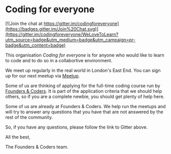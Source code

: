 # Coding for everyone

[![Join the chat at https://gitter.im/codingforeveryone](https://badges.gitter.im/Join%20Chat.svg)](https://gitter.im/codingforeveryone/WeLoveToLearn?utm_source=badge&utm_medium=badge&utm_campaign=pr-badge&utm_content=badge)

This organisation *Coding for everyone* is for anyone who would like to learn to code and to do so in a collabortive environment.

We meet up regularly in the real world in London's East End. You can sign up for our next meetup via [Meetup](http://www.meetup.com/founderscoders/).

Some of us are thinking of applying for the full-time coding course run by [Founders & Coders](http://foundersandcoders.org/). It is part of the application criteria that we should help others, so if you are a complete newbie, you should get plenty of help here.

Some of us are already at Founders & Coders. We help run the meetups and will try to answer any questions that you have that are not answered by the rest of the community.

So, if you have any questions, please follow the link to Gitter above.

All the best,

The Founders & Coders team.
